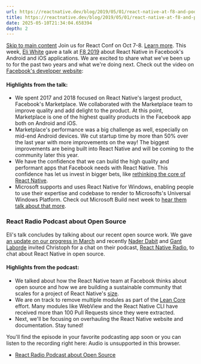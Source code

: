 ```yaml
---
url: https://reactnative.dev/blog/2019/05/01/react-native-at-f8-and-podcast
title: https://reactnative.dev/blog/2019/05/01/react-native-at-f8-and-podcast
date: 2025-05-10T21:34:04.658394
depth: 2
---
```


[Skip to main content](https://reactnative.dev/blog/2019/05/01/react-native-at-f8-and-podcast#__docusaurus_skipToContent_fallback)
Join us for React Conf on Oct 7-8. [Learn more](https://conf.react.dev).
This week, [Eli White](https://twitter.com/Eli_White) gave a talk at [F8 2019](https://developers.facebook.com/videos/2019/mobile-innovation-with-react-native-componentkit-and-litho/) about React Native in Facebook's Android and iOS applications. We are excited to share what we've been up to for the past two years and what we're doing next.
Check out the video on [Facebook's developer website](https://developers.facebook.com/videos/2019/mobile-innovation-with-react-native-componentkit-and-litho/):
#### Highlights from the talk:[​](https://reactnative.dev/blog/2019/05/01/react-native-at-f8-and-podcast#highlights-from-the-talk "Direct link to Highlights from the talk:")
  * We spent 2017 and 2018 focused on React Native's largest product, Facebook's Marketplace. We collaborated with the Marketplace team to improve quality and add delight to the product. At this point, Marketplace is one of the highest quality products in the Facebook app both on Android and iOS.
  * Marketplace's performance was a big challenge as well, especially on mid-end Android devices. We cut startup time by more than 50% over the last year with more improvements on the way! The biggest improvements are being built into React Native and will be coming to the community later this year.
  * We have the confidence that we can build the high quality and performant apps that Facebook needs with React Native. This confidence has let us invest in bigger bets, like [rethinking the core of React Native](https://www.youtube.com/watch?v=UcqRXTriUVI&app=desktop).
  * Microsoft supports and uses React Native for Windows, enabling people to use their expertise and codebase to render to Microsofts's Universal Windows Platform. Check out Microsoft Build next week to [hear them talk about that more](https://mybuild.techcommunity.microsoft.com/sessions/77321).


### React Radio Podcast about Open Source[​](https://reactnative.dev/blog/2019/05/01/react-native-at-f8-and-podcast#react-radio-podcast-about-open-source "Direct link to React Radio Podcast about Open Source")
Eli's talk concludes by talking about our recent open source work. We gave [an update on our progress in March](https://reactnative.dev/blog/2019/03/01/react-native-open-source-update) and recently [Nader Dabit](https://twitter.com/dabit3) and [Gant Laborde](https://twitter.com/GantLaborde) invited Christoph for a chat on their podcast, [React Native Radio](https://devchat.tv/react-native-radio/react-native-open-source-the-react-native-community-feat-christoph-nakazawa/), to chat about React Native in open source.
#### Highlights from the podcast:[​](https://reactnative.dev/blog/2019/05/01/react-native-at-f8-and-podcast#highlights-from-the-podcast "Direct link to Highlights from the podcast:")
  * We talked about how the React Native team at Facebook thinks about open source and how we are building a sustainable community that scales for a project of React Native's [size](https://octoverse.github.com/projects#repositories).
  * We are on track to remove multiple modules as part of the [Lean Core](https://github.com/facebook/react-native/issues/23313) effort. Many modules like WebView and the React Native CLI have received more than 100 Pull Requests since they were extracted.
  * Next, we'll be focusing on overhauling the React Native website and documentation. Stay tuned!


You'll find the episode in your favorite podcasting app soon or you can listen to the recording right here:
Audio is unsupported in this browser. 
  * [React Radio Podcast about Open Source](https://reactnative.dev/blog/2019/05/01/react-native-at-f8-and-podcast#react-radio-podcast-about-open-source)



